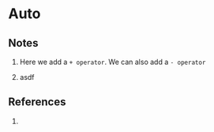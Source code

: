 # Auto

## Notes

1. Here we add a `+ operator`. We can also add a `- operator`



2. asdf

## References

1. 